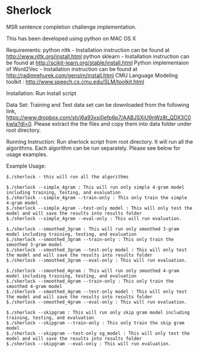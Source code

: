 # Sherlock
MSR sentence completion challenge implementation.

This has been developed using python on MAC OS X

Requirements:
    python nltk - Installation instruction can be found at http://www.nltk.org/install.html
    python sklearn - Installation instruction can be found at http://scikit-learn.org/stable/install.html
    Python implementaion of Word2Vec - Installation instruction can be found at http://radimrehurek.com/gensim/install.html
    CMU Language Modeling toolkit : http://www.speech.cs.cmu.edu/SLM/toolkit.html

Installation:
    Run Install script
    
Data Set: Training and Test data set can be downloaded from the following link,
        https://www.dropbox.com/sh/j6a93xsj0efp6p7/AABJSXiU9nWz8t_QDX3C0kwla?dl=0.
        Please extract the the files and copy them into data folder under root directory.


Running Instruction:
    Run sherlock script from root directory. It will run all the algorithms. Each algorithm can be run separately. Please see below for usage examples.

Example Usage:
    
    $./sherlock - this will run all the algorithms

    $./sherlock --simple_4gram : This will run only simple 4-gram model including training, testing, and evaluation 
    $./sherlock --simple_4gram --train-only : This only train the simple 4-gram model 
    $./sherlock --simple_4gram --test-only model : This will only test the model and will save the results into results folder
    $./sherlock --simple_4gram --eval-only : This will run evaluation.

    $./sherlock --smoothed_3gram : This will run only smoothed 3-gram model including training, testing, and evaluation 
    $./sherlock --smoothed_3gram --train-only : This only train the smoothed 3-gram model 
    $./sherlock --smoothed_3gram --test-only model : This will only test the model and will save the results into results folder
    $./sherlock --smoothed_3gram --eval-only : This will run evaluation.

    $./sherlock --smoothed_4gram : This will run only smoothed 4-gram model including training, testing, and evaluation 
    $./sherlock --smoothed_4gram --train-only : This only train the smoothed 4-gram model 
    $./sherlock --smoothed_4gram --test-only model : This will only test the model and will save the results into results folder
    $./sherlock --smoothed_4gram --eval-only : This will run evaluation.

    $./sherlock --skipgram : This will run only skip gram model including training, testing, and evaluation 
    $./sherlock --skipgram --train-only : This only train the skip gram model 
    $./sherlock --skipgram --test-only sg_model : This will only test the model and will save the results into results folder
    $./sherlock --skipgram --eval-only : This will run evaluation.








